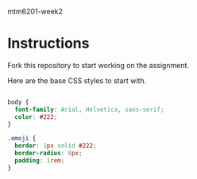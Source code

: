 mtm6201-week2

# Instructions

Fork this repository to start working on the assignment.

Here are the base CSS styles to start with.

```css

body {
  font-family: Arial, Helvetica, sans-serif;
  color: #222;
}

.emoji {
  border: 1px solid #222;
  border-radius: 8px;
  padding: 1rem;
}
